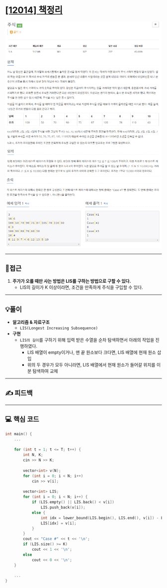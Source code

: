 # [[12014] 책정리](https://www.acmicpc.net/problem/12014)

![](imgs/1.PNG)
![](imgs/2.PNG)
___
## 🤔접근
1. <b>주가가 오를 때만 사는 방법은 LIS를 구하는 방법으로 구할 수 있다.</b>
	- LIS의 길이가 K 이상이라면, 조건을 만족하게 주식을 구입할 수 있다.
___
## 💡풀이
- <B>알고리즘 & 자료구조</B>
	- `LIS(Longest Increasing Subsequence)`
- <b>구현</b>
	- `LIS의 길이`를 구하기 위해 입력 받은 수열을 순차 탐색하면서 아래의 작업을 진행하였다.
		- LIS 배열이 empty이거나, 맨 끝 원소보다 크다면, LIS 배열에 현재 원소 삽입
		- 위의 두 경우가 모두 아니라면, LIS 배열에서 현재 원소가 들어갈 위치를 이분 탐색하여 교체
___
## ✍ 피드백
___
## 💻 핵심 코드
```c++
int main() {
	...

	for (int t = 1; t <= T; t++) {
		int N, K;
		cin >> N >> K;

		vector<int> v(N);
		for (int i = 0; i < N; i++)
			cin >> v[i];

		vector<int> LIS;
		for (int i = 0; i < N; i++) {
			if (LIS.empty() || LIS.back() < v[i])
				LIS.push_back(v[i]);
			else {
				int idx = lower_bound(LIS.begin(), LIS.end(), v[i]) - LIS.begin();
				LIS[idx] = v[i];
			}
		}
		cout << "Case #" << t << '\n';
		if (LIS.size() >= K)
			cout << 1 << '\n';
		else
			cout << 0 << '\n';
	}

	...
}
```